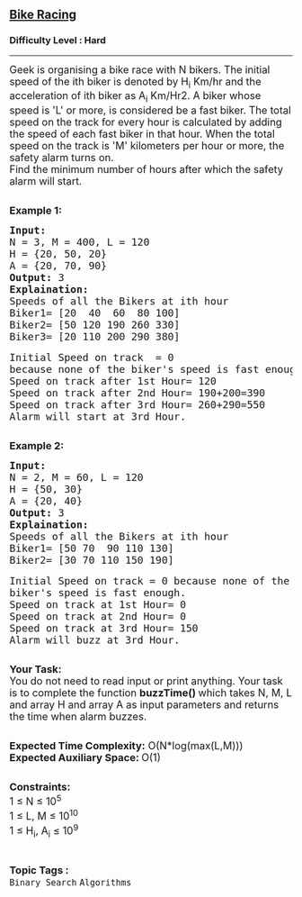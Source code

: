<h2><a href="https://www.geeksforgeeks.org/problems/bike-racing0543/1?page=2&category=Binary%20Search&difficulty=Medium,Hard&status=unsolved&sortBy=submissions">Bike Racing</a></h2><h3>Difficulty Level : Hard</h3><hr><div class="problems_problem_content__Xm_eO"><p><span style="font-size:18px">Geek is organising a bike race with N bikers. The initial speed of the ith biker is denoted by H<sub>i</sub> Km/hr and the acceleration of ith biker as A<sub>i</sub> Km/Hr2. A biker whose speed is 'L' or more, is considered be a fast biker. The total speed on the track for every hour is calculated by adding the speed of each fast biker in that hour. When the total speed on the track is 'M' kilometers per hour or more, the safety alarm turns on.&nbsp;<br>
Find the minimum number of hours after which the safety alarm will start.</span></p>

<p><br>
<span style="font-size:18px"><strong>Example 1:</strong></span></p>

<pre><span style="font-size:18px"><strong>Input: </strong>
N = 3, M = 400, L = 120
H = {20, 50, 20}
A = {20, 70, 90}
<strong>Output:</strong> 3
<strong>Explaination: </strong>
Speeds of all the Bikers at ith hour
Biker1= [20  40  60  80 100] 
Biker2= [50 120 190 260 330]
Biker3= [20 110 200 290 380] </span>

<span style="font-size:18px">Initial Speed on track  = 0 
because none of the biker's speed is fast enough.
Speed on track after 1st Hour= 120
Speed on track after 2nd Hour= 190+200=390
Speed on track after 3rd Hour= 260+290=550
Alarm will start at 3rd Hour.</span></pre>

<p><br>
<span style="font-size:18px"><strong>Example 2:</strong></span></p>

<pre><span style="font-size:18px"><strong>Input: </strong>
N = 2, M = 60, L = 120
H = {50, 30}
A = {20, 40}
<strong>Output:</strong> 3
<strong>Explaination: </strong>
Speeds of all the Bikers at ith hour
Biker1= [50 70  90 110 130] 
Biker2= [30 70 110 150 190]</span>

<span style="font-size:18px">Initial Speed on track = 0 because none of the 
biker's speed is fast enough.
Speed on track at 1st Hour= 0
Speed on track at 2nd Hour= 0
Speed on track at 3rd Hour= 150
Alarm will buzz at 3rd Hour.</span></pre>

<p><br>
<span style="font-size:18px"><strong>Your Task:</strong><br>
You do not need to read input or print anything. Your task is to complete the function <strong>buzzTime() </strong>which takes N, M, L and array H and array A as input parameters and returns the time when alarm buzzes.</span></p>

<p><br>
<span style="font-size:18px"><strong>Expected Time Complexity:</strong> O(N*log(max(L,M)))<br>
<strong>Expected Auxiliary Space: </strong>O(1)</span></p>

<p><br>
<span style="font-size:18px"><strong>Constraints:</strong><br>
1 ≤ N ≤ 10<sup>5</sup><br>
1 ≤ L, M ≤ 10<sup>10</sup><br>
1 ≤ H<sub>i</sub>, A<sub>i</sub> ≤ 10<sup>9</sup> &nbsp;</span></p>
</div><br><p><span style=font-size:18px><strong>Topic Tags : </strong><br><code>Binary Search</code>&nbsp;<code>Algorithms</code>&nbsp;